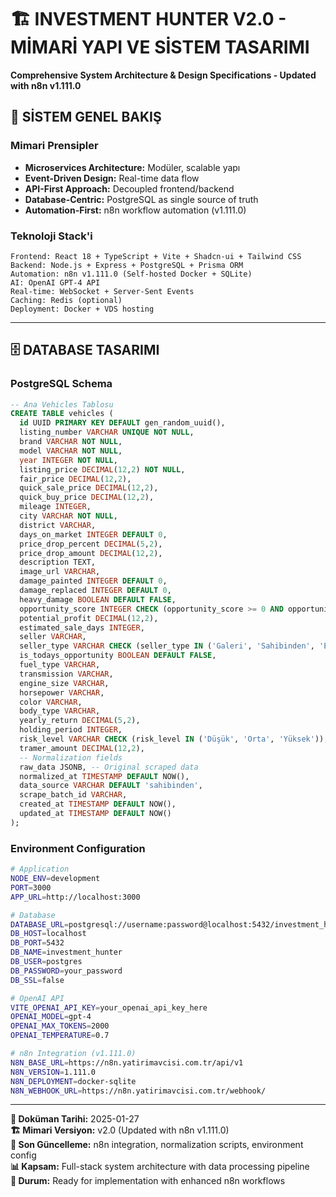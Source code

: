 # 🏗️ INVESTMENT HUNTER V2.0 - MİMARİ YAPI VE SİSTEM TASARIMI
**Comprehensive System Architecture & Design Specifications - Updated with n8n v1.111.0**

## 🎯 **SİSTEM GENEL BAKIŞ**

### **Mimari Prensipler**
- **Microservices Architecture:** Modüler, scalable yapı
- **Event-Driven Design:** Real-time data flow
- **API-First Approach:** Decoupled frontend/backend
- **Database-Centric:** PostgreSQL as single source of truth
- **Automation-First:** n8n workflow automation (v1.111.0)

### **Teknoloji Stack'i**
```
Frontend: React 18 + TypeScript + Vite + Shadcn-ui + Tailwind CSS
Backend: Node.js + Express + PostgreSQL + Prisma ORM
Automation: n8n v1.111.0 (Self-hosted Docker + SQLite)
AI: OpenAI GPT-4 API
Real-time: WebSocket + Server-Sent Events
Caching: Redis (optional)
Deployment: Docker + VDS hosting
```

---

## 🗄️ **DATABASE TASARIMI**

### **PostgreSQL Schema**
```sql
-- Ana Vehicles Tablosu
CREATE TABLE vehicles (
  id UUID PRIMARY KEY DEFAULT gen_random_uuid(),
  listing_number VARCHAR UNIQUE NOT NULL,
  brand VARCHAR NOT NULL,
  model VARCHAR NOT NULL,
  year INTEGER NOT NULL,
  listing_price DECIMAL(12,2) NOT NULL,
  fair_price DECIMAL(12,2),
  quick_sale_price DECIMAL(12,2),
  quick_buy_price DECIMAL(12,2),
  mileage INTEGER,
  city VARCHAR NOT NULL,
  district VARCHAR,
  days_on_market INTEGER DEFAULT 0,
  price_drop_percent DECIMAL(5,2),
  price_drop_amount DECIMAL(12,2),
  description TEXT,
  image_url VARCHAR,
  damage_painted INTEGER DEFAULT 0,
  damage_replaced INTEGER DEFAULT 0,
  heavy_damage BOOLEAN DEFAULT FALSE,
  opportunity_score INTEGER CHECK (opportunity_score >= 0 AND opportunity_score <= 100),
  potential_profit DECIMAL(12,2),
  estimated_sale_days INTEGER,
  seller VARCHAR,
  seller_type VARCHAR CHECK (seller_type IN ('Galeri', 'Sahibinden', 'Ekspertiz')),
  is_todays_opportunity BOOLEAN DEFAULT FALSE,
  fuel_type VARCHAR,
  transmission VARCHAR,
  engine_size VARCHAR,
  horsepower VARCHAR,
  color VARCHAR,
  body_type VARCHAR,
  yearly_return DECIMAL(5,2),
  holding_period INTEGER,
  risk_level VARCHAR CHECK (risk_level IN ('Düşük', 'Orta', 'Yüksek')),
  tramer_amount DECIMAL(12,2),
  -- Normalization fields
  raw_data JSONB, -- Original scraped data
  normalized_at TIMESTAMP DEFAULT NOW(),
  data_source VARCHAR DEFAULT 'sahibinden',
  scrape_batch_id VARCHAR,
  created_at TIMESTAMP DEFAULT NOW(),
  updated_at TIMESTAMP DEFAULT NOW()
);
```

### **Environment Configuration**
```bash
# Application
NODE_ENV=development
PORT=3000
APP_URL=http://localhost:3000

# Database
DATABASE_URL=postgresql://username:password@localhost:5432/investment_hunter
DB_HOST=localhost
DB_PORT=5432
DB_NAME=investment_hunter
DB_USER=postgres
DB_PASSWORD=your_password
DB_SSL=false

# OpenAI API
VITE_OPENAI_API_KEY=your_openai_api_key_here
OPENAI_MODEL=gpt-4
OPENAI_MAX_TOKENS=2000
OPENAI_TEMPERATURE=0.7

# n8n Integration (v1.111.0)
N8N_BASE_URL=https://n8n.yatirimavcisi.com.tr/api/v1
N8N_VERSION=1.111.0
N8N_DEPLOYMENT=docker-sqlite
N8N_WEBHOOK_URL=https://n8n.yatirimavcisi.com.tr/webhook/
```

---

**📅 Doküman Tarihi:** 2025-01-27  
**🏗️ Mimari Versiyon:** v2.0 (Updated with n8n v1.111.0)  
**🔄 Son Güncelleme:** n8n integration, normalization scripts, environment config  
**📊 Kapsam:** Full-stack system architecture with data processing pipeline  
**🎯 Durum:** Ready for implementation with enhanced n8n workflows